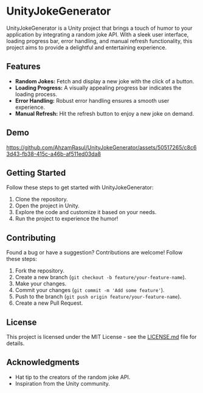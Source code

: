 # UnityJokeGenerator

UnityJokeGenerator is a Unity project that brings a touch of humor to your application by integrating a random joke API. With a sleek user interface, loading progress bar, error handling, and manual refresh functionality, this project aims to provide a delightful and entertaining experience.

## Features

- **Random Jokes:** Fetch and display a new joke with the click of a button.
- **Loading Progress:** A visually appealing progress bar indicates the loading process.
- **Error Handling:** Robust error handling ensures a smooth user experience.
- **Manual Refresh:** Hit the refresh button to enjoy a new joke on demand.

## Demo

https://github.com/AhzamRasul/UnityJokeGenerator/assets/50517265/c8c63d43-fb38-415c-a46b-af511ed03da8


## Getting Started

Follow these steps to get started with UnityJokeGenerator:

1. Clone the repository.
2. Open the project in Unity.
3. Explore the code and customize it based on your needs.
4. Run the project to experience the humor!

## Contributing

Found a bug or have a suggestion? Contributions are welcome! Follow these steps:

1. Fork the repository.
2. Create a new branch (`git checkout -b feature/your-feature-name`).
3. Make your changes.
4. Commit your changes (`git commit -m 'Add some feature'`).
5. Push to the branch (`git push origin feature/your-feature-name`).
6. Create a new Pull Request.

## License

This project is licensed under the MIT License - see the [LICENSE.md](LICENSE.md) file for details.

## Acknowledgments

- Hat tip to the creators of the random joke API.
- Inspiration from the Unity community.
